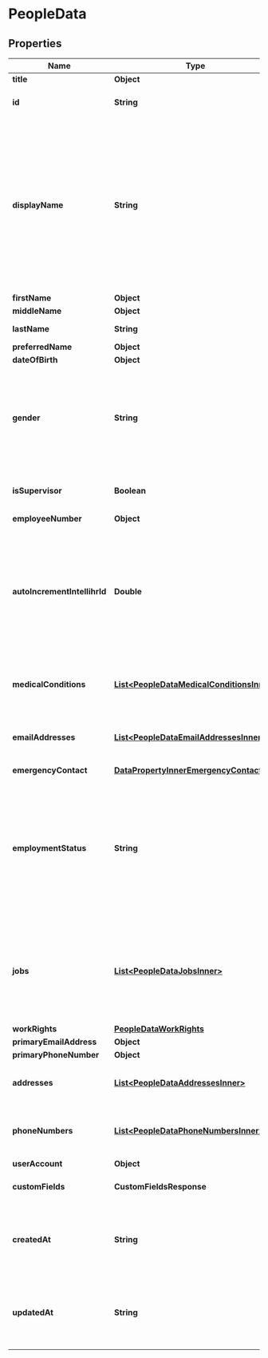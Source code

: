 

# PeopleData


## Properties

| Name | Type | Description | Notes |
|------------ | ------------- | ------------- | -------------|
|**title** | **Object** |  |  [optional] |
|**id** | **String** | The identifier string for the [Person](https://developers.intellihr.io/docs/v1/). |  [optional] |
|**displayName** | **String** | Name to display throughout the system for this [Person](https://developers.intellihr.io/docs/v1/). Generally follows the pattern preferredName (firstName) lastName, but can be configured on a tenant-wide basis to be a different format. |  [optional] |
|**firstName** | **Object** |  |  [optional] |
|**middleName** | **Object** |  |  [optional] |
|**lastName** | **String** | The [Person&#39;s](https://developers.intellihr.io/docs/v1/) Last Name. |  [optional] |
|**preferredName** | **Object** |  |  [optional] |
|**dateOfBirth** | **Object** |  |  [optional] |
|**gender** | **String** | Human readable string for the [Person&#39;s](https://developers.intellihr.io/docs/v1/) gender. Enum: &#x60;Female&#x60;, &#x60;Male&#x60;, &#x60;Non-binary&#x60;, &#x60;Other&#x60;, &#x60;Undisclosed&#x60;. |  [optional] |
|**isSupervisor** | **Boolean** | If this [Person](https://developers.intellihr.io/docs/v1/) is currently a supervisor or not |  [optional] |
|**employeeNumber** | **Object** |  |  [optional] |
|**autoIncrementIntellihrId** | **Double** | An autogenerated number that uniquely identifies a [Person](https://developers.intellihr.io/docs/v1/) in intelliHR. It may be hidden in the system&#39;s UI depending upon your tenant&#39;s configuration. |  [optional] |
|**medicalConditions** | [**List&lt;PeopleDataMedicalConditionsInner&gt;**](PeopleDataMedicalConditionsInner.md) | An array of medical conditions that belong to this Person. |  [optional] |
|**emailAddresses** | [**List&lt;PeopleDataEmailAddressesInner&gt;**](PeopleDataEmailAddressesInner.md) | An array of email addresses that belong to this Person. |  [optional] |
|**emergencyContact** | [**DataPropertyInnerEmergencyContact**](DataPropertyInnerEmergencyContact.md) |  |  [optional] |
|**employmentStatus** | **String** | The current status of this [Persons](https://developers.intellihr.io/docs/v1/) within the organisation. Enum: &#x60;Current Staff&#x60;, &#x60;Exiting Staff&#x60;, &#x60;No Job Records&#x60;, &#x60;Past Staff&#x60;, &#x60;Returning Staff&#x60;, &#x60;Upcoming Staff&#x60;. |  [optional] |
|**jobs** | [**List&lt;PeopleDataJobsInner&gt;**](PeopleDataJobsInner.md) | An array of simple [Job](https://developers.intellihr.io/docs/v1/) entries associated with this Person in reverse chronological order of start date. |  [optional] |
|**workRights** | [**PeopleDataWorkRights**](PeopleDataWorkRights.md) |  |  [optional] |
|**primaryEmailAddress** | **Object** |  |  [optional] |
|**primaryPhoneNumber** | **Object** |  |  [optional] |
|**addresses** | [**List&lt;PeopleDataAddressesInner&gt;**](PeopleDataAddressesInner.md) | An array of addresses that belong to this Person. |  [optional] |
|**phoneNumbers** | [**List&lt;PeopleDataPhoneNumbersInner&gt;**](PeopleDataPhoneNumbersInner.md) | An array of phone numbers that belong to this Person. |  [optional] |
|**userAccount** | **Object** |  |  [optional] |
|**customFields** | **CustomFieldsResponse** | The custom field values for this [Person](https://developers.intellihr.io/docs/v1/) |  [optional] |
|**createdAt** | **String** | When this record was created. This date will follow the format defined by [RFC3339](https://tools.ietf.org/html/rfc3339#section-5.6). |  [optional] |
|**updatedAt** | **String** | When this record was last updated. This date will follow the format defined by [RFC3339](https://tools.ietf.org/html/rfc3339#section-5.6). |  [optional] |




